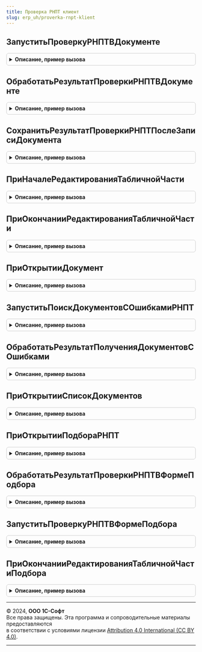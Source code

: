 ```yaml
---
title: Проверка РНПТ клиент
slug: erp_uh/proverka-rnpt-klient
---
```



## ЗапуститьПроверкуРНПТВДокументе
<details style="margin: 1em 0; padding: 0.5em; border: 1px solid #ccc; border-radius: 6px;">

<summary style="font-weight: bold; cursor: pointer;">Описание, пример вызова</summary>

```bsl

// Запускает фоновое задание проверки РНПТ.
//
// Параметры:
//  Форма - ФормаКлиентскогоПриложения - форма документа.
//
Процедура ЗапуститьПроверкуРНПТВДокументе(Форма) Экспорт
```

Пример вызова
```bsl
ПроверкаРНПТКлиент.ЗапуститьПроверкуРНПТВДокументе(Форма) 
```
</details>

## ОбработатьРезультатПроверкиРНПТВДокументе
<details style="margin: 1em 0; padding: 0.5em; border: 1px solid #ccc; border-radius: 6px;">

<summary style="font-weight: bold; cursor: pointer;">Описание, пример вызова</summary>

```bsl

// Проверяет результат выполнения проверки РНПТ и вызывает прорисовку результата на форме в случае если проверка завершена.
//
// Парамеры:
//  Форма - ФормаКлиентскогоПриложения - форма документа.
//
Процедура ОбработатьРезультатПроверкиРНПТВДокументе(Форма) Экспорт
```

Пример вызова
```bsl
ПроверкаРНПТКлиент.ОбработатьРезультатПроверкиРНПТВДокументе(Форма) 
```
</details>

## СохранитьРезультатПроверкиРНПТПослеЗаписиДокумента
<details style="margin: 1em 0; padding: 0.5em; border: 1px solid #ccc; border-radius: 6px;">

<summary style="font-weight: bold; cursor: pointer;">Описание, пример вызова</summary>

```bsl

// Вызывает процедуру сохранения результатов проверки РНПТ документа в регистр.
//
// Парамеры:
//  Форма - ФормаКлиентскогоПриложения - форма документа.
//
Процедура СохранитьРезультатПроверкиРНПТПослеЗаписиДокумента(Форма) Экспорт
```

Пример вызова
```bsl
ПроверкаРНПТКлиент.СохранитьРезультатПроверкиРНПТПослеЗаписиДокумента(Форма) 
```
</details>

## ПриНачалеРедактированияТабличнойЧасти
<details style="margin: 1em 0; padding: 0.5em; border: 1px solid #ccc; border-radius: 6px;">

<summary style="font-weight: bold; cursor: pointer;">Описание, пример вызова</summary>

```bsl

// Устанавливает признак того, что прорисовку документа в части проверки РНПТ нужно отложить,
// что позволяет избежать ошибки сброса редактируемого значения при выводе результатов проверки.
//
// Парамеры:
//  Форма - ФормаКлиентскогоПриложения - форма документа.
//
Процедура ПриНачалеРедактированияТабличнойЧасти(Форма) Экспорт
```

Пример вызова
```bsl
ПроверкаРНПТКлиент.ПриНачалеРедактированияТабличнойЧасти(Форма) 
```
</details>

## ПриОкончанииРедактированияТабличнойЧасти
<details style="margin: 1em 0; padding: 0.5em; border: 1px solid #ccc; border-radius: 6px;">

<summary style="font-weight: bold; cursor: pointer;">Описание, пример вызова</summary>

```bsl

// Вызывает обработку результата проверки РНПТ при изменении табличной части документа.
//
// Парамеры:
//  Форма - ФормаКлиентскогоПриложения - форма документа.
//
Процедура ПриОкончанииРедактированияТабличнойЧасти(Форма) Экспорт
```

Пример вызова
```bsl
ПроверкаРНПТКлиент.ПриОкончанииРедактированияТабличнойЧасти(Форма) 
```
</details>

## ПриОткрытииДокумент
<details style="margin: 1em 0; padding: 0.5em; border: 1px solid #ccc; border-radius: 6px;">

<summary style="font-weight: bold; cursor: pointer;">Описание, пример вызова</summary>

```bsl

// Запускает отложено проверку РНПТ при открытии формы.
//
// Парамеры:
//  Форма - ФормаКлиентскогоПриложения - форма документа.
//
Процедура ПриОткрытииДокумент(Форма) Экспорт
```

Пример вызова
```bsl
ПроверкаРНПТКлиент.ПриОткрытииДокумент(Форма) 
```
</details>

## ЗапуститьПоискДокументовСОшибкамиРНПТ
<details style="margin: 1em 0; padding: 0.5em; border: 1px solid #ccc; border-radius: 6px;">

<summary style="font-weight: bold; cursor: pointer;">Описание, пример вызова</summary>

```bsl

// Запускает фоновое задание по поиску документов с ошибками для формы списка.
//
// Парамеры:
//  Форма - ФормаКлиентскогоПриложения - форма списка документов.
//
Процедура ЗапуститьПоискДокументовСОшибкамиРНПТ(Форма) Экспорт
```

Пример вызова
```bsl
ПроверкаРНПТКлиент.ЗапуститьПоискДокументовСОшибкамиРНПТ(Форма) 
```
</details>

## ОбработатьРезультатПолученияДокументовСОшибками
<details style="margin: 1em 0; padding: 0.5em; border: 1px solid #ccc; border-radius: 6px;">

<summary style="font-weight: bold; cursor: pointer;">Описание, пример вызова</summary>

```bsl

// В случае успешного завершения получения документов с ошибками запускает вывод информации об ошибках на форму.
//
// Парамеры:
//  Форма - ФормаКлиентскогоПриложения - форма списка документов.
//
Процедура ОбработатьРезультатПолученияДокументовСОшибками(Форма) Экспорт
```

Пример вызова
```bsl
ПроверкаРНПТКлиент.ОбработатьРезультатПолученияДокументовСОшибками(Форма) 
```
</details>

## ПриОткрытииСписокДокументов
<details style="margin: 1em 0; padding: 0.5em; border: 1px solid #ccc; border-radius: 6px;">

<summary style="font-weight: bold; cursor: pointer;">Описание, пример вызова</summary>

```bsl

// При открытии формы списка документов запускает поиск документов с ошибками.
//
// Парамеры:
//  Форма - ФормаКлиентскогоПриложения - форма списка документов.
//
Процедура ПриОткрытииСписокДокументов(Форма) Экспорт
```

Пример вызова
```bsl
ПроверкаРНПТКлиент.ПриОткрытииСписокДокументов(Форма) 
```
</details>

## ПриОткрытииПодбораРНПТ
<details style="margin: 1em 0; padding: 0.5em; border: 1px solid #ccc; border-radius: 6px;">

<summary style="font-weight: bold; cursor: pointer;">Описание, пример вызова</summary>

```bsl

// Запускает проверку РНПТ в форме при открытии.
//
// Парамеры:
//  Форма - ФормаКлиентскогоПриложения - форма подбора РНПТ.
//
Процедура ПриОткрытииПодбораРНПТ(Форма) Экспорт
```

Пример вызова
```bsl
ПроверкаРНПТКлиент.ПриОткрытииПодбораРНПТ(Форма) 
```
</details>

## ОбработатьРезультатПроверкиРНПТВФормеПодбора
<details style="margin: 1em 0; padding: 0.5em; border: 1px solid #ccc; border-radius: 6px;">

<summary style="font-weight: bold; cursor: pointer;">Описание, пример вызова</summary>

```bsl

// Обрабатывает результат проверки РНПТ в форме.
//
// Парамеры:
//  Форма - ФормаКлиентскогоПриложения - форма подбора РНПТ.
//  Обработано - Булево - признак того, что была обработка результата.
//
Процедура ОбработатьРезультатПроверкиРНПТВФормеПодбора(Форма, Обработано = Ложь) Экспорт
```

Пример вызова
```bsl
ПроверкаРНПТКлиент.ОбработатьРезультатПроверкиРНПТВФормеПодбора(Форма, Обработано);
```
</details>

## ЗапуститьПроверкуРНПТВФормеПодбора
<details style="margin: 1em 0; padding: 0.5em; border: 1px solid #ccc; border-radius: 6px;">

<summary style="font-weight: bold; cursor: pointer;">Описание, пример вызова</summary>

```bsl

// Запускает фоновое задание проверки РНПТ в форме.
//
// Парамеры:
//  Форма - ФормаКлиентскогоПриложения - форма подбора РНПТ.
//
Процедура ЗапуститьПроверкуРНПТВФормеПодбора(Форма) Экспорт
```

Пример вызова
```bsl
ПроверкаРНПТКлиент.ЗапуститьПроверкуРНПТВФормеПодбора(Форма) 
```
</details>

## ПриОкончанииРедактированияТабличнойЧастиПодбора
<details style="margin: 1em 0; padding: 0.5em; border: 1px solid #ccc; border-radius: 6px;">

<summary style="font-weight: bold; cursor: pointer;">Описание, пример вызова</summary>

```bsl

// Вызывает обработку результата проверки РНПТ при изменении табличной части формы подбора РНПТ.
//
// Парамеры:
//  Форма - ФормаКлиентскогоПриложения - форма подбора РНПТ.
//
Процедура ПриОкончанииРедактированияТабличнойЧастиПодбора(Форма) Экспорт
```

Пример вызова
```bsl
ПроверкаРНПТКлиент.ПриОкончанииРедактированияТабличнойЧастиПодбора(Форма) 
```
</details>

---

© 2024, **ООО 1С-Софт**  
Все права защищены. Эта программа и сопроводительные материалы предоставляются  
в соответствии с условиями лицензии [Attribution 4.0 International (CC BY 4.0)](https://creativecommons.org/licenses/by/4.0/legalcode).

---
